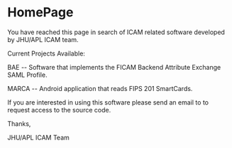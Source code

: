HomePage
========

You have reached this page in search of ICAM related software developed by JHU/APL ICAM team. 

Current Projects Available:

BAE -- Software that implements the FICAM Backend Attribute Exchange SAML Profile.

MARCA -- Android application that reads FIPS 201 SmartCards.

If you are interested in using this software please send an email to <insert email address> to request access to the source code.

Thanks,
  
  JHU/APL ICAM Team
